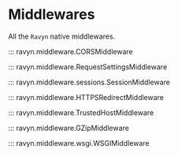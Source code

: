 # Middlewares

All the `Ravyn` native middlewares.

::: ravyn.middleware.CORSMiddleware

::: ravyn.middleware.RequestSettingsMiddleware

::: ravyn.middleware.sessions.SessionMiddleware

::: ravyn.middleware.HTTPSRedirectMiddleware

::: ravyn.middleware.TrustedHostMiddleware

::: ravyn.middleware.GZipMiddleware

::: ravyn.middleware.wsgi.WSGIMiddleware
